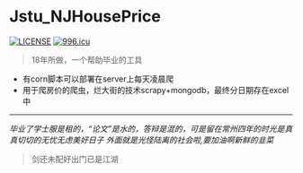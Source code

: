 # Jstu_NJHousePrice
[![LICENSE](https://img.shields.io/badge/license-Anti%20996-blue.svg)](https://github.com/996icu/996.ICU/blob/master/LICENSE)
[![996.icu](https://img.shields.io/badge/link-996.icu-red.svg)](https://996.icu)
>18年所做，一个帮助毕业的工具
* 有corn脚本可以部署在server上每天凌晨爬
* 用于爬房价的爬虫，烂大街的技术scrapy+mongodb，最终分日期存在excel中
---
*毕业了学士服是租的，“论文”是水的，答辩是混的，可是留在常州四年的时光是真真切切的无忧无虑美好日子
外面就是光怪陆离的社会啦,要加油啊新鲜的韭菜*
>剑还未配好出门已是江湖
